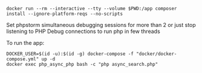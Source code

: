 ```shell script
docker run --rm --interactive --tty --volume $PWD:/app composer install --ignore-platform-reqs --no-scripts
```

Set phpstorm simultaneous debugging sessions for more than 2 
or just stop listening to PHP Debug connections to run php in few threads

To run the app:
```shell script
DOCKER_USER=$(id -u):$(id -g) docker-compose -f "docker/docker-compose.yml" up -d
docker exec php_async_php bash -c "php async_search.php"
```